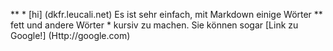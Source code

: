 ** * [hi] (dkfr.leucali.net)
Es ist sehr einfach, mit Markdown einige Wörter ** fett und andere Wörter * kursiv zu machen. Sie können sogar [Link zu Google!] (Http://google.com)
